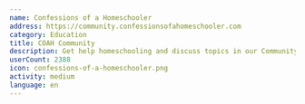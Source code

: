 ```yaml
---
name: Confessions of a Homeschooler
address: https://community.confessionsofahomeschooler.com
category: Education
title: COAH Community
description: Get help homeschooling and discuss topics in our Community Forum
userCount: 2388
icon: confessions-of-a-homeschooler.png
activity: medium
language: en
---
```

